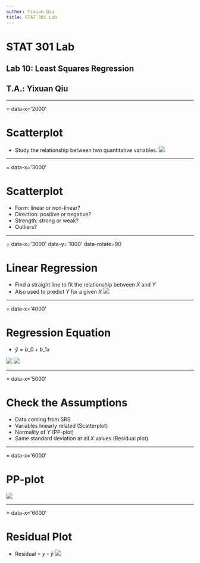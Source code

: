 ```yaml
---
author: Yixuan Qiu
title: STAT 301 Lab
---
```

# STAT 301 Lab
## Lab 10: Least Squares Regression
## T.A.: Yixuan Qiu



---
= data-x='2000'
# Scatterplot
- Study the relationship between two quantitative variables.
![](scatterplot.png)



---
= data-x='3000'
# Scatterplot
- Form: linear or non-linear?
- Direction: positive or negative?
- Strength: strong or weak?
- Outliers?



---
= data-x='3000' data-y='1000' data-rotate=90
# Linear Regression
- Find a straight line to fit the relationship between $X$ and $Y$
- Also used to predict $Y$ for a given $X$
![](regression.png)



---
= data-x='4000'
# Regression Equation
- $\hat{y}=b\_0+b\_1 x$

![](summary.png)
![](coef.png)



---
= data-x='5000'
# Check the Assumptions
- Data coming from SRS
- Variables linearly related (Scatterplot)
- Normality of $Y$ (PP-plot)
- Same standard deviation at all $X$ values (Residual plot)



---
= data-x='6000'
# PP-plot
![](ppplot.png)



---
= data-x='6000'
# Residual Plot
- Residual = $y$ - $\hat{y}$
![](residual.png)

